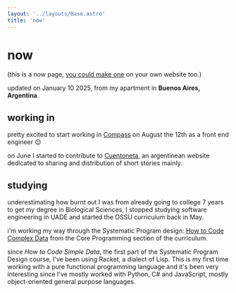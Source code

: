 ```yaml
---
layout: '../layouts/Base.astro'
title: 'now'
---
```


# now

(this is a now page, [you could make one](https://nownownow.com/about) on your own website too.)

updated on January 10 2025, from my apartment in **Buenos Aires, Argentina**.

## working in
pretty excited to start working in [Compass](https://www.compass.com/) on August the 12th as a front end engineer 😌

on June I started to contribute to [Cuentoneta](https://github.com/cuentoneta), an argentinean website dedicated to sharing and distribution of short stories mainly.

## studying
underestimating how burnt out I was from already going to college 7 years to get my degree in Biological Sciences, I stopped studying software engineering in UADE and started the OSSU curriculum back in May.

i'm working my way through the Systematic Program design: [How to Code Complex Data](https://github.com/ossu/computer-science/blob/master/coursepages/spd/README.md) from the Core Programming section of the curriculum.

since *How to Code Simple Data*, the first part of the Systematic Program Design course, I've been using Racket, a dialect of Lisp. This is my first time working with a pure functional programming language and it's been very interesting since I've mostly worked with Python, C# and JavaScript, mostly object-oriented general purpose languages.